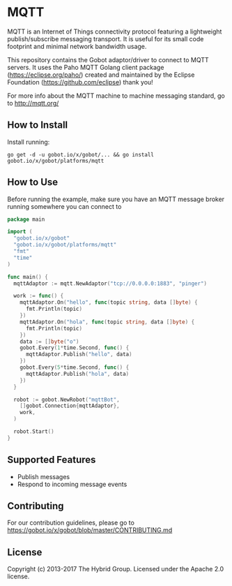 # MQTT

MQTT is an Internet of Things connectivity protocol featuring a lightweight publish/subscribe messaging transport. It is useful for its small code footprint and minimal network bandwidth usage.

This repository contains the Gobot adaptor/driver to connect to MQTT servers. It uses the Paho MQTT Golang client package (https://eclipse.org/paho/) created and maintained by the Eclipse Foundation (https://github.com/eclipse) thank you!

For more info about the MQTT machine to machine messaging standard, go to http://mqtt.org/

## How to Install

Install running:

```
go get -d -u gobot.io/x/gobot/... && go install gobot.io/x/gobot/platforms/mqtt
```

## How to Use

Before running the example, make sure you have an MQTT message broker running somewhere you can connect to

```go
package main

import (
  "gobot.io/x/gobot"
  "gobot.io/x/gobot/platforms/mqtt"
  "fmt"
  "time"
)

func main() {
  mqttAdaptor := mqtt.NewAdaptor("tcp://0.0.0.0:1883", "pinger")

  work := func() {
    mqttAdaptor.On("hello", func(topic string, data []byte) {
      fmt.Println(topic)
    })
    mqttAdaptor.On("hola", func(topic string, data []byte) {
      fmt.Println(topic)
    })
    data := []byte("o")
    gobot.Every(1*time.Second, func() {
      mqttAdaptor.Publish("hello", data)
    })
    gobot.Every(5*time.Second, func() {
      mqttAdaptor.Publish("hola", data)
    })
  }

  robot := gobot.NewRobot("mqttBot",
    []gobot.Connection{mqttAdaptor},
    work,
  )

  robot.Start()
}
```

## Supported Features

* Publish messages
* Respond to incoming message events

## Contributing

For our contribution guidelines, please go to https://gobot.io/x/gobot/blob/master/CONTRIBUTING.md

## License

Copyright (c) 2013-2017 The Hybrid Group. Licensed under the Apache 2.0 license.
